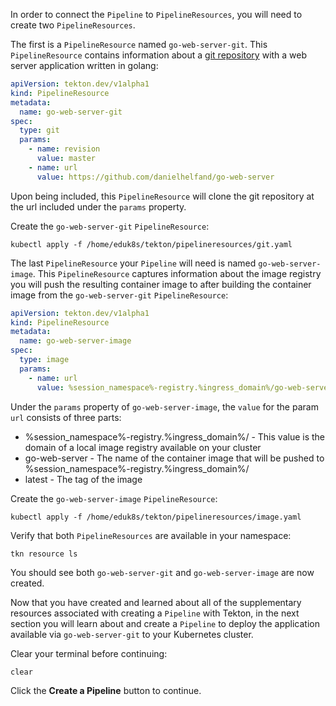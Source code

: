 In order to connect the `Pipeline` to `PipelineResources`, you will need to 
create two `PipelineResources`.

The first is a `PipelineResource` named `go-web-server-git`. This `PipelineResource` 
contains information about a [git repository](https://github.com/danielhelfand/go-web-server) 
with a web server application written in golang:

```yaml
apiVersion: tekton.dev/v1alpha1
kind: PipelineResource
metadata:
  name: go-web-server-git
spec:
  type: git
  params:
    - name: revision
      value: master
    - name: url
      value: https://github.com/danielhelfand/go-web-server
```

Upon being included, this `PipelineResource` will clone the git repository at the url included 
under the `params` property. 

Create the `go-web-server-git` `PipelineResource`:

```execute-1
kubectl apply -f /home/eduk8s/tekton/pipelineresources/git.yaml
```

The last `PipelineResource` your `Pipeline` will need is named `go-web-server-image`. This `PipelineResource` 
captures information about the image registry you will push the resulting container image to after building 
the container image from the `go-web-server-git` `PipelineResource`:

```yaml
apiVersion: tekton.dev/v1alpha1
kind: PipelineResource
metadata:
  name: go-web-server-image
spec:
  type: image
  params:
    - name: url
      value: %session_namespace%-registry.%ingress_domain%/go-web-server:latest
```

Under the `params` property of `go-web-server-image`, the `value` for the param `url` consists of three parts:
* %session_namespace%-registry.%ingress_domain%/ - This value is the domain of a local image registry available on your cluster
* go-web-server - The name of the container image that will be pushed to %session_namespace%-registry.%ingress_domain%/
* latest - The tag of the image 

Create the `go-web-server-image` `PipelineResource`:

```execute-1
kubectl apply -f /home/eduk8s/tekton/pipelineresources/image.yaml
```

Verify that both `PipelineResources` are available in your namespace:

```execute-1
tkn resource ls
```

You should see both `go-web-server-git` and `go-web-server-image` are now created.

Now that you have created and learned about all of the supplementary resources associated 
with creating a `Pipeline` with Tekton, in the next section you will learn about and create 
a `Pipeline` to deploy the application available via `go-web-server-git` to your Kubernetes 
cluster.

Clear your terminal before continuing:

```execute-1
clear
```

Click the **Create a Pipeline** button to continue.